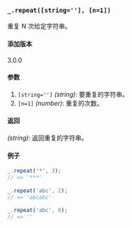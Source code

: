 ### `_.repeat([string=''], [n=1])`[​](#_repeatstring-n1 "_repeatstring-n1的直接链接")

重复 N 次给定字符串。

#### 添加版本

3.0.0

#### 参数

1.  `[string='']` _(string)_: 要重复的字符串。
2.  `[n=1]` _(number)_: 重复的次数。

#### 返回

_(string)_: 返回重复的字符串。

#### 例子

```js
_.repeat('*', 3);
// => '***'
 
_.repeat('abc', 2);
// => 'abcabc'
 
_.repeat('abc', 0);
// => ''

```